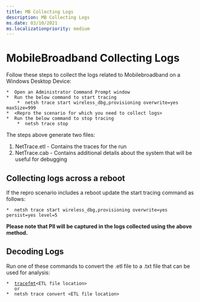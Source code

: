 ```yaml
---
title: MB Collecting Logs
description: MB Collecting Logs
ms.date: 03/10/2021
ms.localizationpriority: medium
---
```


# MobileBroadband Collecting Logs

Follow these steps to collect the logs related to Mobilebroadband on a Windows Desktop Device:
```
*  Open an Administrator Command Prompt window
*  Run the below command to start tracing
    *  netsh trace start wireless_dbg,provisioning overwrite=yes maxSize=999
*  <Repro the scenario for which you need to collect logs>
*  Run the below command to stop tracing
    *  netsh trace stop
```
The steps above generate two files:
1.  NetTrace.etl - Contains the traces for the run
2.  NetTrace.cab - Contains additional details about the system that will be useful for debugging

## Collecting logs across a reboot

If the repro scenario includes a reboot update the start tracing command as follows:
```
*  netsh trace start wireless_dbg,provisioning overwrite=yes persist=yes level=5
```

**Please note that PII will be captured in the logs collected using the above method.**

## Decoding Logs

Run one of these commands to convert the .etl file to a .txt file that can be used for analysis:

  ```*  ```[```tracefmt```](https://docs.microsoft.com/windows-hardware/drivers/devtest/tracefmt-commands)``` <ETL file location>  ```<br/>
  ```    or ```<br/>
  ```*  netsh trace convert <ETL file location>```
  


